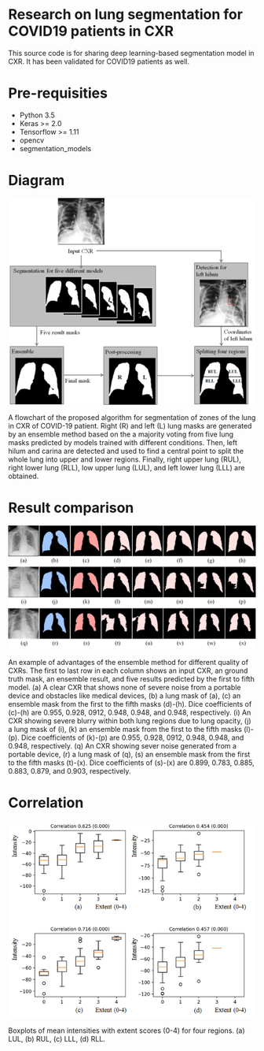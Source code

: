 # Research on lung segmentation for COVID19 patients in CXR
This source code is for sharing deep learning-based segmentation model in CXR. It has been validated for COVID19 patients as well.

# Pre-requisities
* Python 3.5
* Keras >= 2.0
* Tensorflow >= 1.11
* opencv
* segmentation_models

# Diagram
![Diagram](/img/Diagram.png)

A flowchart of the proposed algorithm for segmentation of zones of the lung in CXR of COVID-19 patient. Right (R) and left (L) lung masks are generated by an ensemble method based on the a majority voting from five lung masks predicted by models trained with different conditions. Then, left hilum and carina are detected and used to find a central point to split the whole lung into  upper and lower regions. Finally, right upper lung (RUL), right lower lung (RLL), low upper lung (LUL), and left lower lung (LLL) are obtained.

# Result comparison
![EnsembleResult](/img/EnsembleResult.png)

An example of advantages of the ensemble method for different quality of CXRs. The first to last row in each column shows an input CXR, an ground truth mask, an ensemble result, and five results predicted by the first to fifth model. (a) A clear CXR that shows none of severe noise from a portable device and obstacles like medical devices, (b) a lung mask of (a), (c) an ensemble mask from the first to the fifth masks (d)-(h). Dice coefficients of (c)-(h) are 0.955, 0.928, 0912, 0.948, 0.948, and 0.948, respectively. (i) An CXR showing severe blurry within both lung regions due to lung opacity, (j) a lung mask of (i), (k) an ensemble mask from the first to the fifth masks (l)-(p). Dice coefficients of (k)-(p) are 0.955, 0.928, 0912, 0.948, 0.948, and 0.948, respectively. (q) An CXR showing sever noise generated from a portable device, (r) a lung mask of (q), (s) an ensemble mask from the first to the fifth masks (t)-(x). Dice coefficients of (s)-(x) are 0.899, 0.783, 0.885, 0.883, 0.879, and 0.903, respectively.

# Correlation
![CorrelationWithExtent](/img/CorrelationWithExtent.png)


Boxplots of mean intensities with extent scores (0-4) for four regions. (a) LUL, (b) RUL, (c) LLL, (d) RLL.
